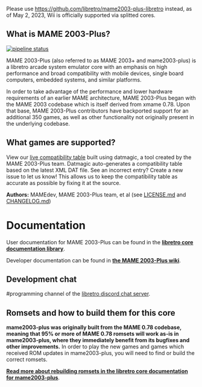 Please use https://github.com/libretro/mame2003-plus-libretro instead, as of May 2, 2023, Wii is officially supported via splitted cores.

## What is MAME 2003-Plus?
[![pipeline status](https://git.libretro.com/libretro/mame2003-plus-libretro/badges/master/pipeline.svg)](https://git.libretro.com/libretro/mame2003-plus-libretro/-/commits/master)

MAME 2003-Plus (also referred to as MAME 2003+ and mame2003-plus) is a libretro arcade system emulator core with an emphasis on high performance and broad compatibility with mobile devices, single board computers, embedded systems, and similar platforms.

In order to take advantage of the performance and lower hardware requirements of an earlier MAME architecture, MAME 2003-Plus began with the MAME 2003 codebase which is itself derived from xmame 0.78. Upon that base, MAME 2003-Plus contributors have backported support for an additional 350 games, as well as other functionality not originally present in the underlying codebase.

## What games are supported?
View our [live compatibility table](https://buildbot.libretro.com/compatibility_lists/cores/mame2003-plus/mame2003-plus.html) built using datmagic, a tool created by the MAME 2003-Plus team. Datmagic auto-generates a compatibility table based on the latest XML DAT file. See an incorrect entry? Create a new issue to let us know! This allows us to keep the compatibility table as accurate as possible by fixing it at the source.

**Authors:** MAMEdev, MAME 2003-Plus team, et al (see [LICENSE.md](https://raw.githubusercontent.com/libretro/mame2003-plus-libretro/master/LICENSE.md) and [CHANGELOG.md](https://raw.githubusercontent.com/libretro/mame2003-plus-libretro/master/CHANGELOG.md))

# Documentation
User documentation for MAME 2003-Plus can be found in the **[libretro core documentation library](https://docs.libretro.com/)**.

Developer documentation can be found in **[the MAME 2003-Plus wiki](https://github.com/libretro/mame2003-plus-libretro/wiki)**.

## Development chat
#programming channel of the [libretro discord chat server](https://discordapp.com/invite/C4amCeV).

## Romsets and how to build them for this core

**mame2003-plus was originally built from the MAME 0.78 codebase, meaning that 95% or more of MAME 0.78 romsets will work as-is in mame2003-plus, where they immediately benefit from its bugfixes and other improvements.** In order to play the new games and games which received ROM updates in mame2003-plus, you will need to find or build the correct romsets.

**[Read more about rebuilding romsets in the libretro core documentation for mame2003-plus](https://docs.libretro.com/library/mame2003_plus/#Building-romsets-for-MAME-2003-Plus)**.
